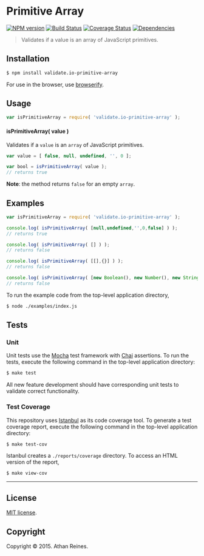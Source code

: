 Primitive Array
===
[![NPM version][npm-image]][npm-url] [![Build Status][travis-image]][travis-url] [![Coverage Status][coveralls-image]][coveralls-url] [![Dependencies][dependencies-image]][dependencies-url]

> Validates if a value is an array of JavaScript primitives.


## Installation

``` bash
$ npm install validate.io-primitive-array
```

For use in the browser, use [browserify](https://github.com/substack/node-browserify).


## Usage

``` javascript
var isPrimitiveArray = require( 'validate.io-primitive-array' );
```

#### isPrimitiveArray( value )

Validates if a `value` is an `array` of JavaScript primitives.

``` javascript
var value = [ false, null, undefined, '', 0 ];

var bool = isPrimitiveArray( value );
// returns true
```

__Note__: the method returns `false` for an empty `array`.


## Examples

``` javascript
var isPrimitiveArray = require( 'validate.io-primitive-array' );

console.log( isPrimitiveArray( [null,undefined,'',0,false] ) );
// returns true

console.log( isPrimitiveArray( [] ) );
// returns false

console.log( isPrimitiveArray( [[],{}] ) );
// returns false

console.log( isPrimitiveArray( [new Boolean(), new Number(), new String()] ) );
// returns false
```

To run the example code from the top-level application directory,

``` bash
$ node ./examples/index.js
```


## Tests

### Unit

Unit tests use the [Mocha](http://mochajs.org) test framework with [Chai](http://chaijs.com) assertions. To run the tests, execute the following command in the top-level application directory:

``` bash
$ make test
```

All new feature development should have corresponding unit tests to validate correct functionality.


### Test Coverage

This repository uses [Istanbul](https://github.com/gotwarlost/istanbul) as its code coverage tool. To generate a test coverage report, execute the following command in the top-level application directory:

``` bash
$ make test-cov
```

Istanbul creates a `./reports/coverage` directory. To access an HTML version of the report,

``` bash
$ make view-cov
```


---
## License

[MIT license](http://opensource.org/licenses/MIT). 


## Copyright

Copyright &copy; 2015. Athan Reines.


[npm-image]: http://img.shields.io/npm/v/validate.io-primitive-array.svg
[npm-url]: https://npmjs.org/package/validate.io-primitive-array

[travis-image]: http://img.shields.io/travis/validate-io/primitive-array/master.svg
[travis-url]: https://travis-ci.org/validate-io/primitive-array

[coveralls-image]: https://img.shields.io/coveralls/validate-io/primitive-array/master.svg
[coveralls-url]: https://coveralls.io/r/validate-io/primitive-array?branch=master

[dependencies-image]: http://img.shields.io/david/validate-io/primitive-array.svg
[dependencies-url]: https://david-dm.org/validate-io/primitive-array

[dev-dependencies-image]: http://img.shields.io/david/dev/validate-io/primitive-array.svg
[dev-dependencies-url]: https://david-dm.org/dev/validate-io/primitive-array

[github-issues-image]: http://img.shields.io/github/issues/validate-io/primitive-array.svg
[github-issues-url]: https://github.com/validate-io/primitive-array/issues
